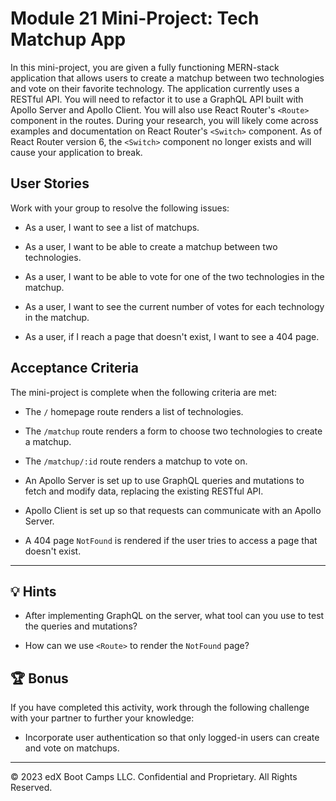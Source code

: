 # Module 21 Mini-Project: Tech Matchup App

In this mini-project, you are given a fully functioning MERN-stack application that allows users to create a matchup between two technologies and vote on their favorite technology. The application currently uses a RESTful API. You will need to refactor it to use a GraphQL API built with Apollo Server and Apollo Client. You will also use React Router's `<Route>` component in the routes. During your research, you will likely come across examples and documentation on React Router's `<Switch>` component. As of React Router version 6, the `<Switch>` component no longer exists and will cause your application to break.

## User Stories

Work with your group to resolve the following issues:

* As a user, I want to see a list of matchups.

* As a user, I want to be able to create a matchup between two technologies.

* As a user, I want to be able to vote for one of the two technologies in the matchup.

* As a user, I want to see the current number of votes for each technology in the matchup.

* As a user, if I reach a page that doesn't exist, I want to see a 404 page.

## Acceptance Criteria

The mini-project is complete when the following criteria are met:

* The `/` homepage route renders a list of technologies.

* The `/matchup` route renders a form to choose two technologies to create a matchup.

* The `/matchup/:id` route renders a matchup to vote on.

* An Apollo Server is set up to use GraphQL queries and mutations to fetch and modify data, replacing the existing RESTful API.

* Apollo Client is set up so that requests can communicate with an Apollo Server.

* A 404 page `NotFound` is rendered if the user tries to access a page that doesn't exist.

---

## 💡 Hints

* After implementing GraphQL on the server, what tool can you use to test the queries and mutations?

* How can we use `<Route>` to render the `NotFound` page?

## 🏆 Bonus

If you have completed this activity, work through the following challenge with your partner to further your knowledge:

* Incorporate user authentication so that only logged-in users can create and vote on matchups.

---

© 2023 edX Boot Camps LLC. Confidential and Proprietary. All Rights Reserved.
